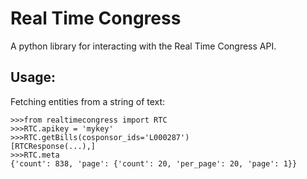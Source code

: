 Real Time Congress
==================

A python library for interacting with the Real Time Congress API.

Usage:
------
Fetching entities from a string of text:

    >>>from realtimecongress import RTC
    >>>RTC.apikey = 'mykey'
    >>>RTC.getBills(cosponsor_ids='L000287')
    [RTCResponse(...),]
    >>>RTC.meta
    {'count': 838, 'page': {'count': 20, 'per_page': 20, 'page': 1}}
